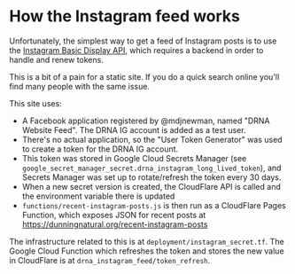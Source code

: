 # How the Instagram feed works

Unfortunately, the simplest way to get a feed of Instagram posts is to use the [Instagram Basic Display API](https://developers.facebook.com/docs/instagram-basic-display-api), which requires a backend in order to handle and renew tokens.

This is a bit of a pain for a static site. If you do a quick search online you'll find many people with the same issue.

This site uses:

- A Facebook application registered by @mdjnewman, named "DRNA Website Feed". The DRNA IG account is added as a test user.
- There's no actual application, so the "User Token Generator" was used to create a token for the DRNA IG account.
- This token was stored in Google Cloud Secrets Manager (see `google_secret_manager_secret.drna_instagram_long_lived_token`), and Secrets Manager was set up to rotate/refresh the token every 30 days.
- When a new secret version is created, the CloudFlare API is called and the environment variable there is updated
- `functions/recent-instagram-posts.js` is then run as a CloudFlare Pages Function, which exposes JSON for recent posts at https://dunningnatural.org/recent-instagram-posts

The infrastructure related to this is at `deployment/instagram_secret.tf`. The Google Cloud Function which refreshes the token and stores the new value in CloudFlare is at `drna_instagram_feed/token_refresh`.
